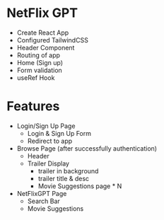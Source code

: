 # NetFlix GPT

- Create React App
- Configured TailwindCSS
- Header Component
- Routing of app
- Home (Sign up)
- Form validation
- useRef Hook


# Features

- Login/Sign Up Page
    - Login & Sign Up Form
    - Redirect to app
- Browse Page (after successfully authentication)
    - Header
    - Trailer Display
        - trailer in background
        - trailer title & desc
        - Movie Suggestions page * N
- NetFlixGPT Page
    - Search Bar
    - Movie Suggestions
#